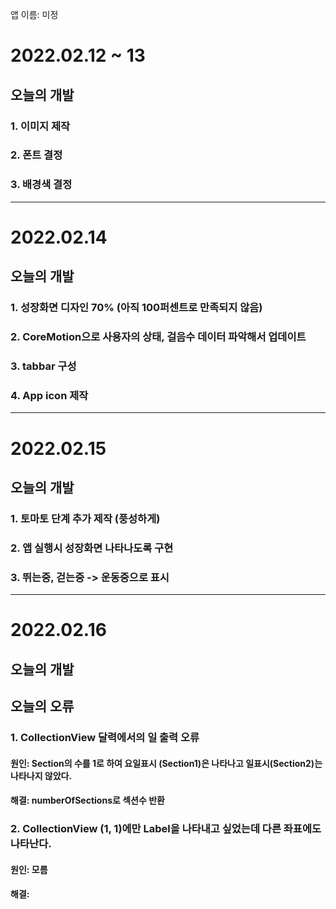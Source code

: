 앱 이름: 미정 

#  2022.02.12 ~ 13

## 오늘의 개발
### 1. 이미지 제작
### 2. 폰트 결정
### 3. 배경색 결정 

---

#  2022.02.14

## 오늘의 개발
### 1. 성장화면 디자인 70% (아직 100퍼센트로 만족되지 않음)
### 2. CoreMotion으로 사용자의 상태, 걸음수 데이터 파악해서 업데이트 
### 3. tabbar 구성 
### 4. App icon 제작 

---

#  2022.02.15

## 오늘의 개발
### 1. 토마토 단계 추가 제작 (풍성하게)  
### 2. 앱 실행시 성장화면 나타나도록 구현 
### 3. 뛰는중, 걷는중 -> 운동중으로 표시 

---

# 2022.02.16

## 오늘의 개발


## 오늘의 오류
### 1. CollectionView 달력에서의 일 출력 오류
#### 원인: Section의 수를 1로 하여 요일표시 (Section1)은 나타나고 일표시(Section2)는 나타나지 않았다.
#### 해결: numberOfSections로 섹션수 반환 

### 2. CollectionView (1, 1)에만 Label을 나타내고 싶었는데 다른 좌표에도 나타난다. 
#### 원인: 모름
#### 해결:  
